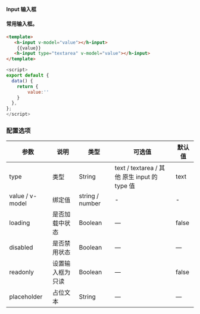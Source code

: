 #### Input 输入框


<InArticleAdsense
 style="display:block; text-align:center;"
    data-full-width-responsive="true"
    data-ad-format='auto'
    data-ad-client="ca-pub-7979174285252748"
    data-ad-slot="2903739942">
</InArticleAdsense>

#### 常用输入框。


<ClientOnly>
<heaven-input></heaven-input>
</ClientOnly>


``` html
<template>
   <h-input v-model="value"></h-input>
    {{value}}
   <h-input type="textarea" v-model="value"></h-input>
</template>
```
``` js
<script>
export default {
  data() {
    return {
        value:''
    }
  },
};
</script>
```


### 配置选项
| 参数 | 说明 | 类型 | 可选值 | 默认值 |
|-|-|-|-|-|
| type | 类型 | String | text / textarea / 其他 原生 input 的 type 值 | text |
| value / v-model | 绑定值 | string / number | - | - |
| loading | 是否加载中状态 | Boolean | — | false |
| disabled | 是否禁用状态 | Boolean | — | — |
| readonly | 设置输入框为只读 | Boolean | — | false |
| placeholder | 占位文本 | String | — | — |